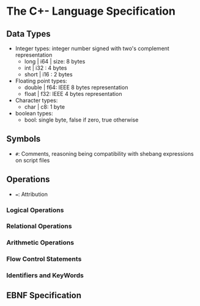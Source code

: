 # The C+- Language Specification

## Data Types

- Integer types: integer number signed with two's complement representation
  - long  | i64 | size: 8 bytes
  - int   | i32 : 4 bytes
  - short | i16 : 2 bytes
- Floating point types:
  - double | f64: IEEE 8 bytes representation
  - float  | f32: IEEE 4 bytes representation
- Character types:
  - char | c8: 1 byte
- boolean types:
  - bool: single byte, false if zero, true otherwise

## Symbols

- `#`: Comments, reasoning being compatibility with shebang expressions on script files

## Operations

- `=`: Attribution

### Logical Operations
### Relational Operations
### Arithmetic Operations

### Flow Control Statements
### Identifiers and KeyWords

## EBNF Specification


